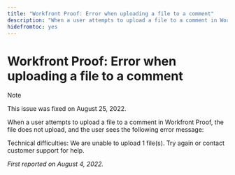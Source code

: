 ```yaml
---
title: "Workfront Proof: Error when uploading a file to a comment"
description: "When a user attempts to upload a file to a comment in Workfront Proof, the file does not upload, and the user sees an error message."
hidefromtoc: yes
---
```


# Workfront Proof: Error when uploading a file to a comment

>[!NOTE]
>
>This issue was fixed on August 25, 2022.

When a user attempts to upload a file to a comment in Workfront Proof, the file does not upload, and the user sees the following error message:

Technical difficulties: We are unable to upload 1 file(s). Try again or contact customer support for help.

_First reported on August 4, 2022._

